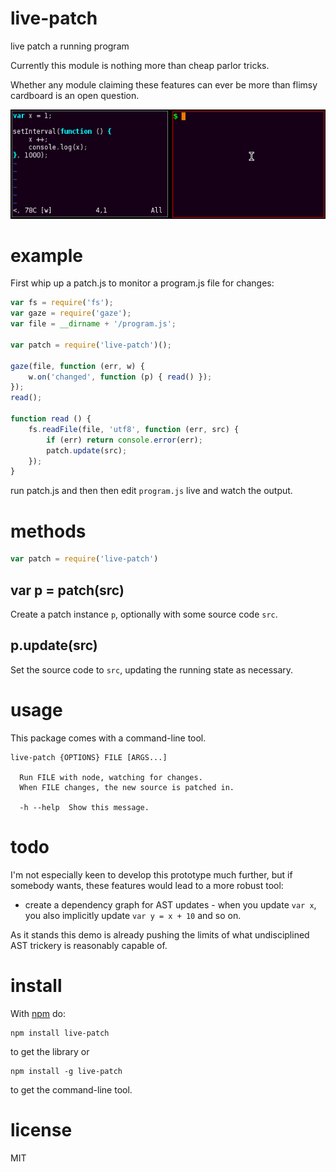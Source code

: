# live-patch

live patch a running program

Currently this module is nothing more than cheap parlor tricks.

Whether any module claiming these features can ever be more than flimsy
cardboard is an open question.

![demo](example/demo.gif)

# example

First whip up a patch.js to monitor a program.js file for changes:

``` js
var fs = require('fs');
var gaze = require('gaze');
var file = __dirname + '/program.js';

var patch = require('live-patch')();

gaze(file, function (err, w) {
    w.on('changed', function (p) { read() });
});
read();

function read () {
    fs.readFile(file, 'utf8', function (err, src) {
        if (err) return console.error(err);
        patch.update(src);
    });
}
```

run patch.js and then then edit `program.js` live and watch the output.

# methods

``` js
var patch = require('live-patch')
```

## var p = patch(src)

Create a patch instance `p`, optionally with some source code `src`.

## p.update(src)

Set the source code to `src`, updating the running state as necessary.

# usage

This package comes with a command-line tool.

```
live-patch {OPTIONS} FILE [ARGS...]

  Run FILE with node, watching for changes.
  When FILE changes, the new source is patched in.

  -h --help  Show this message.

```

# todo

I'm not especially keen to develop this prototype much further, but if somebody
wants, these features would lead to a more robust tool:

* create a dependency graph for AST updates - when you update `var x`, you also
implicitly update `var y = x + 10` and so on.

As it stands this demo is already pushing the limits of what undisciplined AST
trickery is reasonably capable of.

# install

With [npm](https://npmjs.org) do:

```
npm install live-patch
```

to get the library or

```
npm install -g live-patch
```

to get the command-line tool.

# license

MIT
